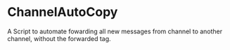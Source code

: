 # ChannelAutoCopy
A Script to automate fowarding all new messages from  channel to another channel, without the forwarded tag.

